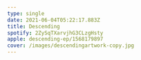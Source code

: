 ```yaml
---
type: single
date: 2021-06-04T05:22:17.883Z
title: Descending
spotify: 2ZySqTXarvjhG3CLzgHsty
apple: descending-ep/1568179897
cover: /images/descendingartwork-copy.jpg
---
```

